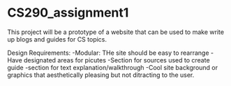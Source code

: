 # CS290_assignment1
This project will be a prototype of a website that can be used to make write up blogs and guides for CS topics. 

Design Requirements:
-Modular: THe site should be easy to rearrange 
-Have designated areas for picutes
-Section for sources used to create guide
-section for text explanation/walkthrough
-Cool site background or graphics that aesthetically pleasing but not ditracting to the user.
